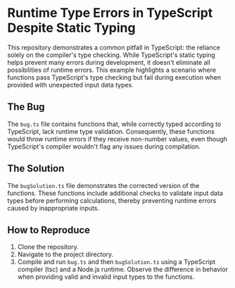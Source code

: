 # Runtime Type Errors in TypeScript Despite Static Typing

This repository demonstrates a common pitfall in TypeScript: the reliance solely on the compiler's type checking. While TypeScript's static typing helps prevent many errors during development, it doesn't eliminate all possibilities of runtime errors. This example highlights a scenario where functions pass TypeScript's type checking but fail during execution when provided with unexpected input data types.

## The Bug

The `bug.ts` file contains functions that, while correctly typed according to TypeScript, lack runtime type validation. Consequently, these functions would throw runtime errors if they receive non-number values, even though TypeScript's compiler wouldn't flag any issues during compilation.

## The Solution

The `bugSolution.ts` file demonstrates the corrected version of the functions.  These functions include additional checks to validate input data types before performing calculations, thereby preventing runtime errors caused by inappropriate inputs.

## How to Reproduce

1. Clone the repository.
2. Navigate to the project directory.
3. Compile and run `bug.ts` and then `bugSolution.ts` using a TypeScript compiler (tsc) and a Node.js runtime. Observe the difference in behavior when providing valid and invalid input types to the functions.
